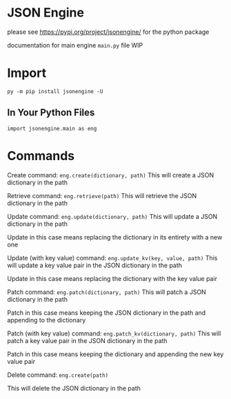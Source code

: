 # JSON Engine

please see https://pypi.org/project/jsonengine/ for the python package

documentation for main engine `main.py` file WIP

# Import

`py -m pip install jsonengine -U`

## In Your Python Files

`import jsonengine.main as eng`

# Commands

Create command:
`eng.create(dictionary, path)`
This will create a JSON dictionary in the path

Retrieve command:
`eng.retrieve(path)`
This will retrieve the JSON dictionary in the path

Update command:
`eng.update(dictionary, path)`
This will update a JSON dictionary in the path

Update in this case means replacing the dictionary in its entirety with a new one

Update (with key value) command:
`eng.update_kv(key, value, path)`
This will update a key value pair in the JSON dictionary in the path

Update in this case means replacing the dictionary with the key value pair

Patch command:
`eng.patch(dictionary, path)`
This will patch a JSON dictionary in the path

Patch in this case means keeping the JSON dictionary in the path and appending to the dictionary

Patch (with key value) command:
`eng.patch_kv(dictionary, path)`
This will patch a key value pair in the JSON dictionary in the path

Patch in this case means keeping the dictionary and appending the new key value pair

Delete command:
`eng.create(path)`

This will delete the JSON dictionary in the path
